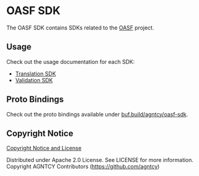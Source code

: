 # OASF SDK

The OASF SDK contains SDKs related to the [OASF](https://github.com/agntcy/oasf) project.

## Usage

Check out the usage documentation for each SDK:
- [Translation SDK](translation/USAGE.md)
- [Validation SDK](validation/USAGE.md)

## Proto Bindings

Check out the proto bindings available under [buf.build/agntcy/oasf-sdk](https://buf.build/agntcy/oasf-sdk).

## Copyright Notice

[Copyright Notice and License](./LICENSE.md)

Distributed under Apache 2.0 License. See LICENSE for more information.
Copyright AGNTCY Contributors (https://github.com/agntcy)
